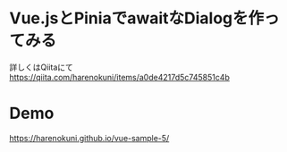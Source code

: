 # Vue.jsとPiniaでawaitなDialogを作ってみる

詳しくはQiitaにて
https://qiita.com/harenokuni/items/a0de4217d5c745851c4b


# Demo

https://harenokuni.github.io/vue-sample-5/

